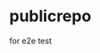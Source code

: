 # publicrepo
for e2e test









































































































































































































































































































































































































































































































































































































































































































































































































































































































































































































































































































































































































































































































































































































































































